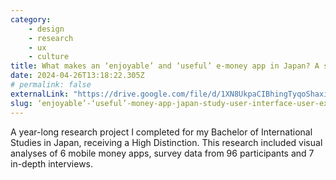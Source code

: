 ```yaml
---
category:
    - design
    - research
    - ux
    - culture
title: What makes an ‘enjoyable’ and ‘useful’ e-money app in Japan? A study of User Interface and User Experience design in popular Japanese e-money platforms.
date: 2024-04-26T13:18:22.305Z
# permalink: false
externalLink: "https://drive.google.com/file/d/1XN8UkpaCIBhingTyqoShaxi8quqG1v3F/view"
slug: ‘enjoyable’-‘useful’-money-app-japan-study-user-interface-user-experience-design-popular-japanese-money-platforms
---
```


A year-long research project I completed for my Bachelor of International Studies in Japan, receiving a High Distinction. This research included visual analyses of 6 mobile money apps, survey data from 96 participants and 7 in-depth interviews.
